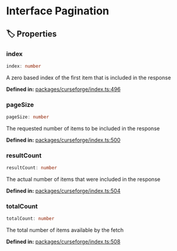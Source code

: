 # Interface Pagination

## 🏷️ Properties

### index

```ts
index: number
```
A zero based index of the first item that is included in the response
<p style="font-size: 14px; color: var(--vp-c-text-2)">
<strong>Defined in:</strong> <a href="https://github.com/voxelum/minecraft-launcher-core-node/blob/master/packages/curseforge/index.ts#L496" target="_blank" rel="noreferrer">packages/curseforge/index.ts:496</a>
</p>


### pageSize

```ts
pageSize: number
```
The requested number of items to be included in the response
<p style="font-size: 14px; color: var(--vp-c-text-2)">
<strong>Defined in:</strong> <a href="https://github.com/voxelum/minecraft-launcher-core-node/blob/master/packages/curseforge/index.ts#L500" target="_blank" rel="noreferrer">packages/curseforge/index.ts:500</a>
</p>


### resultCount

```ts
resultCount: number
```
The actual number of items that were included in the response
<p style="font-size: 14px; color: var(--vp-c-text-2)">
<strong>Defined in:</strong> <a href="https://github.com/voxelum/minecraft-launcher-core-node/blob/master/packages/curseforge/index.ts#L504" target="_blank" rel="noreferrer">packages/curseforge/index.ts:504</a>
</p>


### totalCount

```ts
totalCount: number
```
The total number of items available by the fetch
<p style="font-size: 14px; color: var(--vp-c-text-2)">
<strong>Defined in:</strong> <a href="https://github.com/voxelum/minecraft-launcher-core-node/blob/master/packages/curseforge/index.ts#L508" target="_blank" rel="noreferrer">packages/curseforge/index.ts:508</a>
</p>


